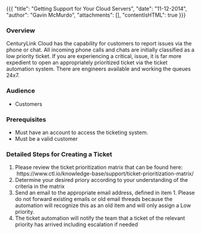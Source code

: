 {{{
  "title": "Getting Support for Your Cloud Servers",
  "date": "11-12-2014",
  "author": "Gavin McMurdo",
  "attachments": [],
  "contentIsHTML": true
}}}

<h3>Overview</h3>
<p>CenturyLink Cloud has the capability for customers to report issues via the phone or chat. All incoming phone calls and chats are initially classified as a low priority ticket. If you are experiencing a critical, issue, it is far more expedient
  to open an appropriately prioritized ticket via the ticket automation system. There are engineers available and working the queues 24x7.</p>
<h3>Audience</h3>
<ul>
  <li>Customers</li>
</ul>
<h3>Prerequisites</h3>
<ul>
  <li>Must have an account to access the ticketing&nbsp;system.</li>
  <li>Must be a valid customer</li>
</ul>
<h3>Detailed Steps for Creating a Ticket</h3>
<ol>
  <li>Please review the ticket prioritization matrix that can be found here: &nbsp;https://www.ctl.io/knowledge-base/support/ticket-prioritization-matrix/</li>
  <li>Determine your desired priory according to your understanding of the criteria in the matrix</li>
  <li>Send an email to the appropriate email address, defined in item 1. Please do not forward existing emails or old email threads because the automation will recognize this as an old item and will only assign a Low priority. </li>
  <li>The ticket automation will notify the team that a ticket of the relevant priority has arrived including escalation if needed</li>
</ol>
<div>&nbsp;</div>
<div>&nbsp;</div>
